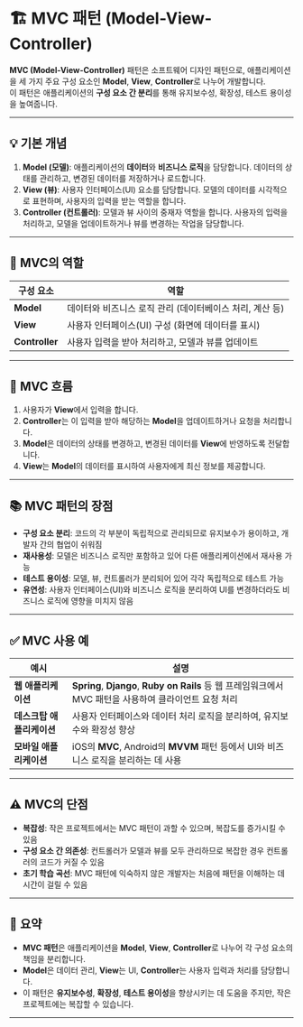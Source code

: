 # 🏗️ MVC 패턴 (Model-View-Controller)

**MVC (Model-View-Controller)** 패턴은 소프트웨어 디자인 패턴으로, 애플리케이션을 세 가지 주요 구성 요소인 **Model**, **View**, **Controller**로 나누어 개발합니다.  
이 패턴은 애플리케이션의 **구성 요소 간 분리**를 통해 유지보수성, 확장성, 테스트 용이성을 높여줍니다.

---

## 💡 기본 개념

1. **Model (모델)**: 애플리케이션의 **데이터**와 **비즈니스 로직**을 담당합니다. 데이터의 상태를 관리하고, 변경된 데이터를 저장하거나 로드합니다.
2. **View (뷰)**: 사용자 인터페이스(UI) 요소를 담당합니다. 모델의 데이터를 시각적으로 표현하며, 사용자의 입력을 받는 역할을 합니다.
3. **Controller (컨트롤러)**: 모델과 뷰 사이의 중재자 역할을 합니다. 사용자의 입력을 처리하고, 모델을 업데이트하거나 뷰를 변경하는 작업을 담당합니다.

---

## 🧱 MVC의 역할

| 구성 요소  | 역할 |
|------------|------|
| **Model**  | 데이터와 비즈니스 로직 관리 (데이터베이스 처리, 계산 등) |
| **View**   | 사용자 인터페이스(UI) 구성 (화면에 데이터를 표시) |
| **Controller** | 사용자 입력을 받아 처리하고, 모델과 뷰를 업데이트 |

---

## 🔧 MVC 흐름

1. 사용자가 **View**에서 입력을 합니다.
2. **Controller**는 이 입력을 받아 해당하는 **Model**을 업데이트하거나 요청을 처리합니다.
3. **Model**은 데이터의 상태를 변경하고, 변경된 데이터를 **View**에 반영하도록 전달합니다.
4. **View**는 **Model**의 데이터를 표시하여 사용자에게 최신 정보를 제공합니다.

---

## 📚 MVC 패턴의 장점

- **구성 요소 분리**: 코드의 각 부분이 독립적으로 관리되므로 유지보수가 용이하고, 개발자 간의 협업이 쉬워짐
- **재사용성**: 모델은 비즈니스 로직만 포함하고 있어 다른 애플리케이션에서 재사용 가능
- **테스트 용이성**: 모델, 뷰, 컨트롤러가 분리되어 있어 각각 독립적으로 테스트 가능
- **유연성**: 사용자 인터페이스(UI)와 비즈니스 로직을 분리하여 UI를 변경하더라도 비즈니스 로직에 영향을 미치지 않음

---

## ✅ MVC 사용 예

| 예시 | 설명 |
|------|------|
| **웹 애플리케이션** | **Spring**, **Django**, **Ruby on Rails** 등 웹 프레임워크에서 MVC 패턴을 사용하여 클라이언트 요청 처리 |
| **데스크탑 애플리케이션** | 사용자 인터페이스와 데이터 처리 로직을 분리하여, 유지보수와 확장성 향상 |
| **모바일 애플리케이션** | iOS의 **MVC**, Android의 **MVVM** 패턴 등에서 UI와 비즈니스 로직을 분리하는 데 사용 |

---

## ⚠️ MVC의 단점

- **복잡성**: 작은 프로젝트에서는 MVC 패턴이 과할 수 있으며, 복잡도를 증가시킬 수 있음
- **구성 요소 간 의존성**: 컨트롤러가 모델과 뷰를 모두 관리하므로 복잡한 경우 컨트롤러의 코드가 커질 수 있음
- **초기 학습 곡선**: MVC 패턴에 익숙하지 않은 개발자는 처음에 패턴을 이해하는 데 시간이 걸릴 수 있음

---

## 🧠 요약

- **MVC 패턴**은 애플리케이션을 **Model**, **View**, **Controller**로 나누어 각 구성 요소의 책임을 분리합니다.
- **Model**은 데이터 관리, **View**는 UI, **Controller**는 사용자 입력과 처리를 담당합니다.
- 이 패턴은 **유지보수성**, **확장성**, **테스트 용이성**을 향상시키는 데 도움을 주지만, 작은 프로젝트에는 복잡할 수 있습니다.

---
